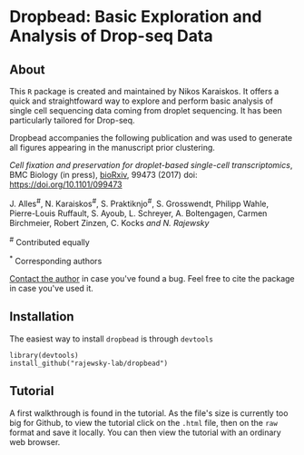 # Dropbead: Basic Exploration and Analysis of Drop-seq Data

## About
This `R` package is created and maintained by Nikos Karaiskos.
It offers a quick and straightfoward way to explore and perform
basic analysis of single cell sequencing data coming from droplet
sequencing. It has been particularly tailored for Drop-seq.

Dropbead accompanies the following publication and was used to
generate all figures appearing in the manuscript prior clustering.


*Cell fixation and preservation for droplet-based single-cell transcriptomics*, 
BMC Biology (in press), [bioRxiv](http://biorxiv.org/content/biorxiv/early/2017/04/13/099473.full.pdf), 99473 (2017)
doi: https://doi.org/10.1101/099473 

J. Alles<sup>#</sup>, N. Karaiskos<sup>#</sup>, S. Praktiknjo<sup>#</sup>, S. Grosswendt, Philipp Wahle, Pierre-Louis Ruffault,
S. Ayoub, L. Schreyer, A. Boltengagen, Carmen Birchmeier, Robert Zinzen, C. Kocks<sup>*</sup> and N. Rajewsky<sup>*</sup>

<sup>#</sup> Contributed equally

<sup>*</sup> Corresponding authors

[Contact the author](mailto:nikolaos.karaiskos@mdc-berlin.de) in case you've found a bug. 
Feel free to cite the package in case you've used it.

## Installation
The easiest way to install `dropbead` is through `devtools`

```
library(devtools)
install_github("rajewsky-lab/dropbead")
```
## Tutorial
A first walkthrough is found in the tutorial. As the file's size is currently 
too big for Github, to view the tutorial click on the `.html` file, then on the
`raw` format and save it locally. You can then view the tutorial with an
ordinary web browser.
